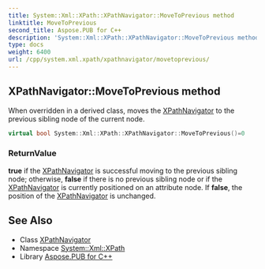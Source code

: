 ```yaml
---
title: System::Xml::XPath::XPathNavigator::MoveToPrevious method
linktitle: MoveToPrevious
second_title: Aspose.PUB for C++
description: 'System::Xml::XPath::XPathNavigator::MoveToPrevious method. When overridden in a derived class, moves the XPathNavigator to the previous sibling node of the current node in C++.'
type: docs
weight: 6400
url: /cpp/system.xml.xpath/xpathnavigator/movetoprevious/
---
```

## XPathNavigator::MoveToPrevious method


When overridden in a derived class, moves the [XPathNavigator](../) to the previous sibling node of the current node.

```cpp
virtual bool System::Xml::XPath::XPathNavigator::MoveToPrevious()=0
```


### ReturnValue

**true** if the [XPathNavigator](../) is successful moving to the previous sibling node; otherwise, **false** if there is no previous sibling node or if the [XPathNavigator](../) is currently positioned on an attribute node. If **false**, the position of the [XPathNavigator](../) is unchanged.

## See Also

* Class [XPathNavigator](../)
* Namespace [System::Xml::XPath](../../)
* Library [Aspose.PUB for C++](../../../)
